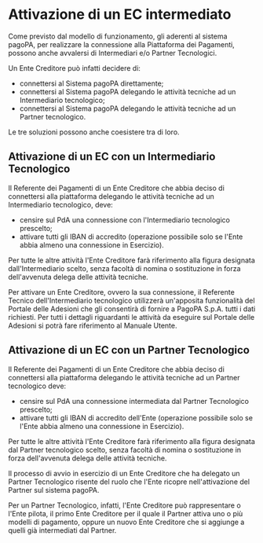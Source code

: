 Attivazione di un EC intermediato
=================================

Come previsto dal modello di funzionamento, gli aderenti al sistema pagoPA, per realizzare la connessione alla Piattaforma dei Pagamenti, possono anche avvalersi di Intermediari e/o Partner Tecnologici.

Un Ente Creditore può infatti decidere di:

* connettersi al Sistema pagoPA direttamente;
* connettersi al Sistema pagoPA delegando le attività tecniche ad un Intermediario tecnologico;
* connettersi al Sistema pagoPA delegando le attività tecniche ad un Partner tecnologico.

Le tre soluzioni possono anche coesistere tra di loro.

## Attivazione di un EC con un Intermediario Tecnologico

Il Referente dei Pagamenti di un Ente Creditore che abbia deciso di connettersi alla piattaforma delegando le attività tecniche ad un Intermediario tecnologico, deve:

* censire sul PdA una connessione con l'Intermediario tecnologico prescelto;
* attivare tutti gli IBAN di accredito (operazione possibile solo se l'Ente abbia almeno una connessione in Esercizio).

Per tutte le altre attività l'Ente Creditore farà riferimento alla figura designata dall'Intermediario scelto, senza facoltà di nomina o sostituzione in forza dell'avvenuta delega delle attività tecniche.

Per attivare un Ente Creditore, ovvero la sua connessione, il Referente Tecnico dell'Intermediario tecnologico utilizzerà un'apposita funzionalità del Portale delle Adesioni che gli consentirà di fornire a PagoPA S.p.A. tutti i dati richiesti. Per tutti i dettagli riguardanti le attività da eseguire sul Portale delle Adesioni si potrà fare riferimento al Manuale Utente.

## Attivazione di un EC con un Partner Tecnologico

Il Referente dei Pagamenti di un Ente Creditore che abbia deciso di connettersi alla piattaforma delegando le attività tecniche ad un Partner tecnologico deve:

* censire sul PdA una connessione intermediata dal Partner Tecnologico prescelto;
* attivare tutti gli IBAN di accredito dell'Ente (operazione possibile solo se l'Ente abbia almeno una connessione in Esercizio).

Per tutte le altre attività l'Ente Creditore farà riferimento alla figura designata dal Partner tecnologico scelto, senza facoltà di nomina o sostituzione in forza dell'avvenuta delega delle attività tecniche.

Il processo di avvio in esercizio di un Ente Creditore che ha delegato un Partner Tecnologico risente del ruolo che l'Ente ricopre nell'attivazione del Partner sul sistema pagoPA.

Per un Partner Tecnologico, infatti, l'Ente Creditore può rappresentare o l'Ente pilota, il primo Ente Creditore per il quale il Partner attiva uno o più modelli di pagamento, oppure un nuovo Ente Creditore che si aggiunge a quelli già intermediati dal Partner.

